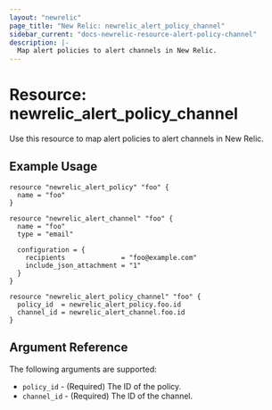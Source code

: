 ```yaml
---
layout: "newrelic"
page_title: "New Relic: newrelic_alert_policy_channel"
sidebar_current: "docs-newrelic-resource-alert-policy-channel"
description: |-
  Map alert policies to alert channels in New Relic.
---
```


# Resource: newrelic\_alert\_policy\_channel

Use this resource to map alert policies to alert channels in New Relic.

## Example Usage

```hcl
resource "newrelic_alert_policy" "foo" {
  name = "foo"
}

resource "newrelic_alert_channel" "foo" {
  name = "foo"
  type = "email"

  configuration = {
    recipients              = "foo@example.com"
    include_json_attachment = "1"
  }
}

resource "newrelic_alert_policy_channel" "foo" {
  policy_id  = newrelic_alert_policy.foo.id
  channel_id = newrelic_alert_channel.foo.id
}
```

## Argument Reference

The following arguments are supported:

  * `policy_id` - (Required) The ID of the policy.
  * `channel_id` - (Required) The ID of the channel.
